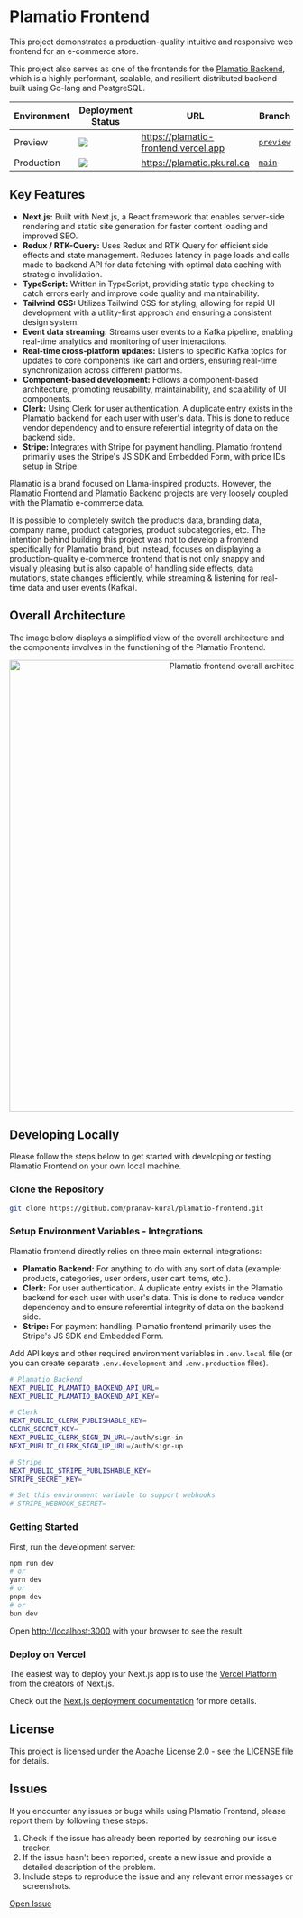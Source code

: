 # Plamatio Frontend

This project demonstrates a production-quality intuitive and responsive web frontend for an e-commerce store.

This project also serves as one of the frontends for the [Plamatio Backend](https://github.com/pranav-kural/plamatio-backend), which is a highly performant, scalable, and resilient distributed backend built using Go-lang and PostgreSQL.

| Environment | Deployment Status                                                                                                  | URL                                  | Branch                                                                    |
| ----------- | ------------------------------------------------------------------------------------------------------------------ | ------------------------------------ | ------------------------------------------------------------------------- |
| Preview     | <img src="https://img.shields.io/github/deployments/pranav-kural/plamatio-frontend/preview?label=preview"/>        | https://plamatio-frontend.vercel.app | [`preview`](https://github.com/pranav-kural/plamatio-frontend/tree/stage) |
| Production  | <img src="https://img.shields.io/github/deployments/pranav-kural/plamatio-frontend/production?label=production" /> | https://plamatio.pkural.ca           | [`main`](https://github.com/pranav-kural/plamatio-frontend/tree/main)     |

## Key Features

- **Next.js:** Built with Next.js, a React framework that enables server-side rendering and static site generation for faster content loading and improved SEO.
- **Redux / RTK-Query:** Uses Redux and RTK Query for efficient side effects and state management. Reduces latency in page loads and calls made to backend API for data fetching with optimal data caching with strategic invalidation.
- **TypeScript:** Written in TypeScript, providing static type checking to catch errors early and improve code quality and maintainability.
- **Tailwind CSS:** Utilizes Tailwind CSS for styling, allowing for rapid UI development with a utility-first approach and ensuring a consistent design system.
- **Event data streaming:** Streams user events to a Kafka pipeline, enabling real-time analytics and monitoring of user interactions.
- **Real-time cross-platform updates:** Listens to specific Kafka topics for updates to core components like cart and orders, ensuring real-time synchronization across different platforms.
- **Component-based development:** Follows a component-based architecture, promoting reusability, maintainability, and scalability of UI components.
- **Clerk:** Using Clerk for user authentication. A duplicate entry exists in the Plamatio backend for each user with user's data. This is done to reduce vendor dependency and to ensure referential integrity of data on the backend side.
- **Stripe:** Integrates with Stripe for payment handling. Plamatio frontend primarily uses the Stripe's JS SDK and Embedded Form, with price IDs setup in Stripe.

Plamatio is a brand focused on Llama-inspired products. However, the Plamatio Frontend and Plamatio Backend projects are very loosely coupled with the Plamatio e-commerce data.

It is possible to completely switch the products data, branding data, company name, product categories, product subcategories, etc. The intention behind building this project was not to develop a frontend specifically for Plamatio brand, but instead, focuses on displaying a production-quality e-commerce frontend that is not only snappy and visually pleasing but is also capable of handling side effects, data mutations, state changes efficiently, while streaming & listening for real-time data and user events (Kafka).

## Overall Architecture

The image below displays a simplified view of the overall architecture and the components involves in the functioning of the Plamatio Frontend.

<p align="center">
  <img src="https://github.com/user-attachments/assets/f0977b3e-d121-447e-9d3a-6f73e6519727" alt="Plamatio frontend overall architecture" width="800px" />
</p>

## Developing Locally

Please follow the steps below to get started with developing or testing Plamatio Frontend on your own local machine.

### Clone the Repository

```bash
git clone https://github.com/pranav-kural/plamatio-frontend.git
```

### Setup Environment Variables - Integrations

Plamatio frontend directly relies on three main external integrations:

- **Plamatio Backend:** For anything to do with any sort of data (example: products, categories, user orders, user cart items, etc.).
- **Clerk:** For user authentication. A duplicate entry exists in the Plamatio backend for each user with user's data. This is done to reduce vendor dependency and to ensure referential integrity of data on the backend side.
- **Stripe:** For payment handling. Plamatio frontend primarily uses the Stripe's JS SDK and Embedded Form.

Add API keys and other required environment variables in `.env.local` file (or you can create separate `.env.development` and `.env.production` files).

```bash
# Plamatio Backend
NEXT_PUBLIC_PLAMATIO_BACKEND_API_URL=
NEXT_PUBLIC_PLAMATIO_BACKEND_API_KEY=

# Clerk
NEXT_PUBLIC_CLERK_PUBLISHABLE_KEY=
CLERK_SECRET_KEY=
NEXT_PUBLIC_CLERK_SIGN_IN_URL=/auth/sign-in
NEXT_PUBLIC_CLERK_SIGN_UP_URL=/auth/sign-up

# Stripe
NEXT_PUBLIC_STRIPE_PUBLISHABLE_KEY=
STRIPE_SECRET_KEY=

# Set this environment variable to support webhooks
# STRIPE_WEBHOOK_SECRET=
```

### Getting Started

First, run the development server:

```bash
npm run dev
# or
yarn dev
# or
pnpm dev
# or
bun dev
```

Open [http://localhost:3000](http://localhost:3000) with your browser to see the result.

### Deploy on Vercel

The easiest way to deploy your Next.js app is to use the [Vercel Platform](https://vercel.com/new?utm_medium=default-template&filter=next.js&utm_source=create-next-app&utm_campaign=create-next-app-readme) from the creators of Next.js.

Check out the [Next.js deployment documentation](https://nextjs.org/docs/deployment) for more details.

## License

This project is licensed under the Apache License 2.0 - see the [LICENSE](LICENSE) file for details.

## Issues

If you encounter any issues or bugs while using Plamatio Frontend, please report them by following these steps:

1. Check if the issue has already been reported by searching our issue tracker.
2. If the issue hasn't been reported, create a new issue and provide a detailed description of the problem.
3. Include steps to reproduce the issue and any relevant error messages or screenshots.

[Open Issue](https://github.com/pranav-kural/plamatio-frontend/issues)
